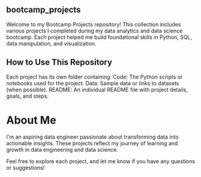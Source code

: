 ## bootcamp_projects
Welcome to my Bootcamp Projects repository! This collection includes various projects I completed during my data analytics and data science bootcamp. Each project helped me build foundational skills in Python, SQL, data manipulation, and visualization.

## How to Use This Repository
Each project has its own folder containing:
Code: The Python scripts or notebooks used for the project.
Data: Sample data or links to datasets (when possible).
README: An individual README file with project details, goals, and steps.

# About Me
I'm an aspiring data engineer passionate about transforming data into actionable insights. These projects reflect my journey of learning and growth in data engineering and data science.

Feel free to explore each project, and let me know if you have any questions or suggestions!

